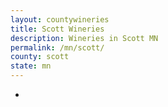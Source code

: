 ```yaml
---
layout: countywineries
title: Scott Wineries
description: Wineries in Scott MN
permalink: /mn/scott/
county: scott
state: mn
---
```

-
